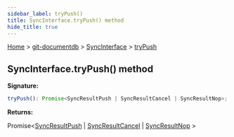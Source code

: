 ```yaml
---
sidebar_label: tryPush()
title: SyncInterface.tryPush() method
hide_title: true
---
```


[Home](./index.md) &gt; [git-documentdb](./git-documentdb.md) &gt; [SyncInterface](./git-documentdb.syncinterface.md) &gt; [tryPush](./git-documentdb.syncinterface.trypush.md)

## SyncInterface.tryPush() method

<b>Signature:</b>

```typescript
tryPush(): Promise<SyncResultPush | SyncResultCancel | SyncResultNop>;
```
<b>Returns:</b>

Promise&lt;[SyncResultPush](./git-documentdb.syncresultpush.md) \| [SyncResultCancel](./git-documentdb.syncresultcancel.md) \| [SyncResultNop](./git-documentdb.syncresultnop.md) &gt;

